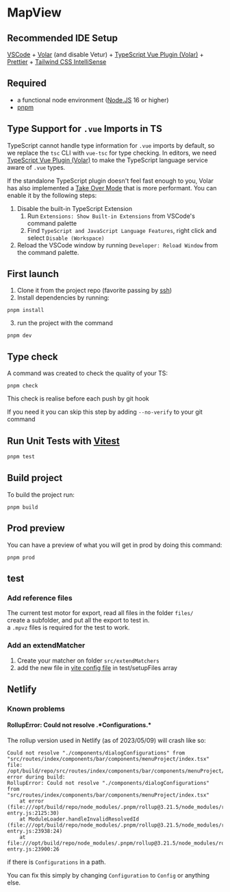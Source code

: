 # MapView

## Recommended IDE Setup

[VSCode](https://code.visualstudio.com/) + [Volar](https://marketplace.visualstudio.com/items?itemName=Vue.volar) (and disable Vetur) + [TypeScript Vue Plugin (Volar)](https://marketplace.visualstudio.com/items?itemName=Vue.vscode-typescript-vue-plugin) + [Prettier](https://marketplace.visualstudio.com/items?itemName=esbenp.prettier-vscode) + [Tailwind CSS IntelliSense](https://marketplace.visualstudio.com/items?itemName=bradlc.vscode-tailwindcss)

## Required

- a functional node environment ([Node.JS](https://nodejs.org/) 16 or higher)
- [pnpm](https://pnpm.io/installation)

## Type Support for `.vue` Imports in TS

TypeScript cannot handle type information for `.vue` imports by default, so we replace the `tsc` CLI with `vue-tsc` for type checking. In editors, we need [TypeScript Vue Plugin (Volar)](https://marketplace.visualstudio.com/items?itemName=Vue.vscode-typescript-vue-plugin) to make the TypeScript language service aware of `.vue` types.

If the standalone TypeScript plugin doesn't feel fast enough to you, Volar has also implemented a [Take Over Mode](https://github.com/johnsoncodehk/volar/discussions/471#discussioncomment-1361669) that is more performant. You can enable it by the following steps:

1. Disable the built-in TypeScript Extension
   1. Run `Extensions: Show Built-in Extensions` from VSCode's command palette
   2. Find `TypeScript and JavaScript Language Features`, right click and select `Disable (Workspace)`
2. Reload the VSCode window by running `Developer: Reload Window` from the command palette.

## First launch

1. Clone it from the project repo (favorite passing by [ssh](https://gitlab.com/-/profile/keys))
2. Install dependencies by running:

```
pnpm install
```

3. run the project with the command

```
pnpm dev
```

## Type check

A command was created to check the quality of your TS:

```
pnpm check
```

This check is realise before each push by git hook

If you need it you can skip this step by adding `--no-verify` to your git command

## Run Unit Tests with [Vitest](https://vitest.dev/)

```sh
pnpm test
```

## Build project

To build the project run:

```
pnpm build
```

## Prod preview

You can have a preview of what you will get in prod by doing this command:

```
pnpm prod
```

## test

### Add reference files

The current test motor for export, read all files in the folder `files/`  
create a subfolder, and put all the export to test in.  
a `.mpvz` files is required for the test to work.

### Add an extendMatcher

1. Create your matcher on folder `src/extendMatchers`
2. add the new file in [vite config file](./vite.config.js) in test/setupFiles array

## Netlify

### Known problems

#### RollupError: Could not resolve .\*Configurations.\*

The rollup version used in Netlify (as of 2023/05/09) will crash like so:

```
Could not resolve "./components/dialogConfigurations" from "src/routes/index/components/bar/components/menuProject/index.tsx"
file: /opt/build/repo/src/routes/index/components/bar/components/menuProject/index.tsx
error during build:
RollupError: Could not resolve "./components/dialogConfigurations" from "src/routes/index/components/bar/components/menuProject/index.tsx"
    at error (file:///opt/build/repo/node_modules/.pnpm/rollup@3.21.5/node_modules/rollup/dist/es/shared/node-entry.js:2125:30)
    at ModuleLoader.handleInvalidResolvedId (file:///opt/build/repo/node_modules/.pnpm/rollup@3.21.5/node_modules/rollup/dist/es/shared/node-entry.js:23938:24)
    at file:///opt/build/repo/node_modules/.pnpm/rollup@3.21.5/node_modules/rollup/dist/es/shared/node-entry.js:23900:26
```

if there is `Configurations` in a path.

You can fix this simply by changing `Configuration` to `Config` or anything else.
